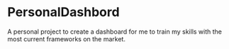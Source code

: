 # PersonalDashbord
 A personal project to create a dashboard for me to train my skills with the most current frameworks on the market.
